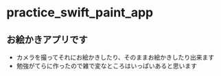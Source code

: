 # practice_swift_paint_app

## お絵かきアプリです

* カメラを撮ってそれにお絵かきしたり、そのままお絵かきしたり出来ます
* 勉強がてらに作ったので雑で変なところはいっぱいあると思います

